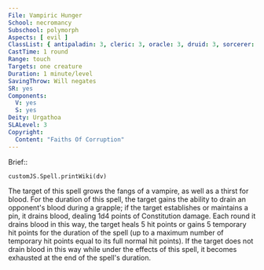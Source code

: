 ```yaml
---
File: Vampiric Hunger
School: necromancy
Subschool: polymorph
Aspects: [ evil ]
ClassList: { antipaladin: 3, cleric: 3, oracle: 3, druid: 3, sorcerer: 3, wizard: 3, witch: 3 }
CastTime: 1 round
Range: touch
Targets: one creature
Duration: 1 minute/level
SavingThrow: Will negates
SR: yes
Components:
  V: yes
  S: yes
Deity: Urgathoa
SLALevel: 3
Copyright:
  Content: "Faiths Of Corruption"
---
```

Brief:: 

```dataviewjs
customJS.Spell.printWiki(dv)
```

The target of this spell grows the fangs of a vampire, as well as a thirst for blood. For the duration of this spell, the target gains the ability to drain an opponent's blood during a grapple; if the target establishes or maintains a pin, it drains blood, dealing 1d4 points of Constitution damage. Each round it drains blood in this way, the target heals 5 hit points or gains 5 temporary hit points for the duration of the spell (up to a maximum number of temporary hit points equal to its full normal hit points). If the target does not drain blood in this way while under the effects of this spell, it becomes exhausted at the end of the spell's duration.
